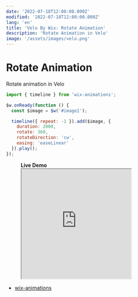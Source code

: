 ```yaml
---
date: '2022-07-18T12:00:00.000Z'
modified: '2022-07-18T12:00:00.000Z'
lang: 'en'
title: 'Velo By Wix: Rotate Animation'
description: 'Rotate Animation in Velo'
image: '/assets/images/velo.png'
---
```


# Rotate Animation

Rotate animation in Velo

```js
import { timeline } from 'wix-animations';

$w.onReady(function () {
  const $image = $w('#image1');

  timeline({ repeat: -1 }).add($image, {
    duration: 2000,
    rotate: 360,
    rotateDirection: 'cw',
    easing: 'easeLinear'
  }).play();
});
```

<figure>
 <figcaption>
    <strong>Live Demo</strong>
  </figcaption>
  <iframe
    src="https://shoonia.wixsite.com/blog/rotate-animation"
    title="Wix Site"
    height="300"
  ></iframe>
</figure>

- [wix-animations](https://www.wix.com/velo/reference/wix-animations)
